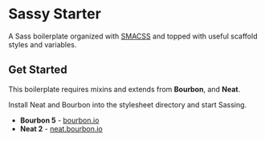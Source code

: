# Sassy Starter

A Sass boilerplate organized with [SMACSS](https://smacss.com/) and topped with useful scaffold styles and variables.


## Get Started

This boilerplate requires mixins and extends from **Bourbon**, and **Neat**.

Install Neat and Bourbon into the stylesheet directory and start Sassing.
- **Bourbon 5** - [bourbon.io](http://bourbon.io/)
- **Neat 2** - [neat.bourbon.io](http://neat.bourbon.io/)
